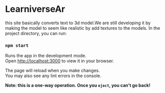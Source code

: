 # LearniverseAr

this site basically converts text to 3d model.We are still developing it by making the model to seem like realistic by add textures to the models.
In the project directory, you can run:

### `npm start`

Runs the app in the development mode.\
Open [http://localhost:3000](http://localhost:3000) to view it in your browser.

The page will reload when you make changes.\
You may also see any lint errors in the console.



**Note: this is a one-way operation. Once you `eject`, you can't go back!**
